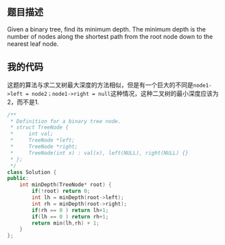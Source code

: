 题目描述
----
Given a binary tree, find its minimum depth.
The minimum depth is the number of nodes along the shortest path from the root node down to the nearest leaf node.


我的代码
----
这题的算法与求二叉树最大深度的方法相似，但是有一个巨大的不同是`node1->left = node2；node1->right = null`这种情况，这种二叉树的最小深度应该为2，而不是1.

```cpp
/**
 * Definition for a binary tree node.
 * struct TreeNode {
 *     int val;
 *     TreeNode *left;
 *     TreeNode *right;
 *     TreeNode(int x) : val(x), left(NULL), right(NULL) {}
 * };
 */
class Solution {
public:
    int minDepth(TreeNode* root) {
        if(!root) return 0;
        int lh = minDepth(root->left);
        int rh = minDepth(root->right);
        if(rh == 0 ) return lh+1;
        if(lh == 0 ) return rh+1;
        return min(lh,rh) + 1;
    }
};
```





